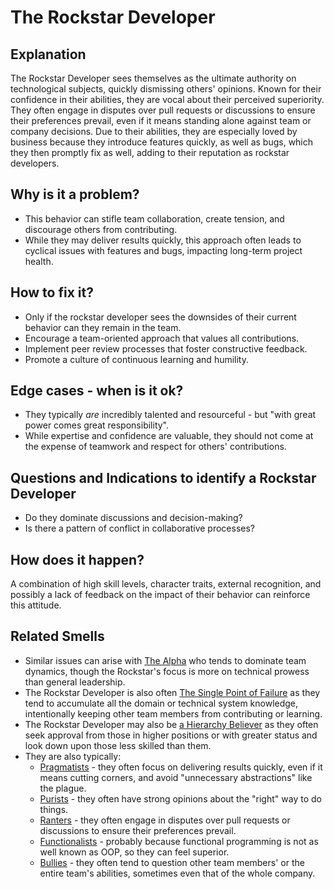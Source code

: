 
# The Rockstar Developer
## Explanation
The Rockstar Developer sees themselves as the ultimate authority on technological subjects, quickly dismissing others' opinions. 
Known for their confidence in their abilities, they are vocal about their perceived superiority. 
They often engage in disputes over pull requests or discussions to ensure their preferences prevail, even if it means standing alone against team or company decisions.
Due to their abilities, they are especially loved by business because they introduce features quickly, as well as bugs, which they then promptly fix as well, adding to their reputation as rockstar developers.

## Why is it a problem?
* This behavior can stifle team collaboration, create tension, and discourage others from contributing. 
* While they may deliver results quickly, this approach often leads to cyclical issues with features and bugs, impacting long-term project health.

## How to fix it?
* Only if the rockstar developer sees the downsides of their current behavior can they remain in the team.
* Encourage a team-oriented approach that values all contributions.
* Implement peer review processes that foster constructive feedback.
* Promote a culture of continuous learning and humility.

## Edge cases - when is it ok?
* They typically _are_ incredibly talented and resourceful - but "with great power comes great responsibility".
* While expertise and confidence are valuable, they should not come at the expense of teamwork and respect for others' contributions.

## Questions and Indications to identify a Rockstar Developer
* Do they dominate discussions and decision-making?
* Is there a pattern of conflict in collaborative processes?

## How does it happen?
A combination of high skill levels, character traits, external recognition, and possibly a lack of feedback on the impact of their behavior can reinforce this attitude.

## Related Smells
* Similar issues can arise with [The Alpha](The-Alpha.md) who tends to dominate team dynamics, though the Rockstar's focus is more on technical prowess than general leadership.
* The Rockstar Developer is also often [The Single Point of Failure](The-Single-Point-of-Failure.md) as they tend to accumulate all the domain or technical system knowledge, intentionally keeping other team members from contributing or learning.
* The Rockstar Developer may also be [a Hierarchy Believer](The-Hierarchy-Believer.md) as they often seek approval from those in higher positions or with greater status and look down upon those less skilled than them.
* They are also typically:
  * [Pragmatists](The-Pragmatist.md) - they often focus on delivering results quickly, even if it means cutting corners, and avoid "unnecessary abstractions" like the plague.
  * [Purists](The-Purist.md) - they often have strong opinions about the "right" way to do things.
  * [Ranters](The-Ranter.md) - they often engage in disputes over pull requests or discussions to ensure their preferences prevail.
  * [Functionalists](The-Functionalist.md) - probably because functional programming is not as well known as OOP, so they can feel superior.
  * [Bullies](The-Bully.md) - they often tend to question other team members' or the entire team's abilities, sometimes even that of the whole company.